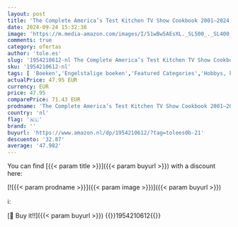 ```yaml
---
layout: post
title: 'The Complete America’s Test Kitchen TV Show Cookbook 2001–2024: Every Recipe and Product Rating From the Most-Watched Cooking Show on Public TV'
date: 2024-09-24 15:32:38
image: 'https://m.media-amazon.com/images/I/51wBw5AEsXL._SL500_._SL400_.jpg'
comments: true
category: ofertas
author: 'tole.es'
slug: '1954210612-nl The Complete America’s Test Kitchen TV Show Cookbook...'
sku: '1954210612-nl'
tags: [ 'Boeken','Engelstalige boeken','Featured Categories','Hobbys, kunstnijverheid & huis','Hoofdgerechten & bijgerechten','Koken op voorbereiding','Kookboeken beroemdheden & tv-programmas','Kookboeken, eten & wijn','Regionale & internationale gerechten','🇳🇱', ]
actualPrice: 47.95 EUR
currency: EUR
price: 47.95
comparePrice: 71.43 EUR
prodname: 'The Complete America’s Test Kitchen TV Show Cookbook 2001–2024: Every Recipe and Product Rating From the Most-Watched Cooking Show on Public TV'
country: 'nl'
flag: '🇳🇱'
brand: ''
buyurl: 'https://www.amazon.nl/dp/1954210612/?tag=tolees0b-21'
descuento: '32.87'
average: '47.982'
---
```


You can find [{{< param title >}}]({{< param buyurl >}}) with a discount here:

[![{{< param prodname >}}]({{< param image >}})]({{< param buyurl >}})

ℹ️:


[🛒 Buy it!!]({{< param buyurl >}})
{{<world>}}1954210612{{</world>}}
